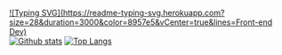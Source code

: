 [![Typing SVG](https://readme-typing-svg.herokuapp.com?size=28&duration=3000&color=8957e5&vCenter=true&lines=Front-end Dev)](https://git.io/typing-svg)  
[![Github stats](https://github-readme-stats.vercel.app/api?username=220418CS04&hide_border=true&count_private=true&show_icons=true&theme=vision-friendly-dark&include_all_commits=true)](https://github.com/anuraghazra/github-readme-stats) [![Top Langs](https://github-readme-stats.vercel.app/api/top-langs/?username=220879cs07&hide=smarty,java,actionscript&hide_border=true&theme=vision-friendly-dark&langs_count=10)](https://github.com/anuraghazra/github-readme-stats)
